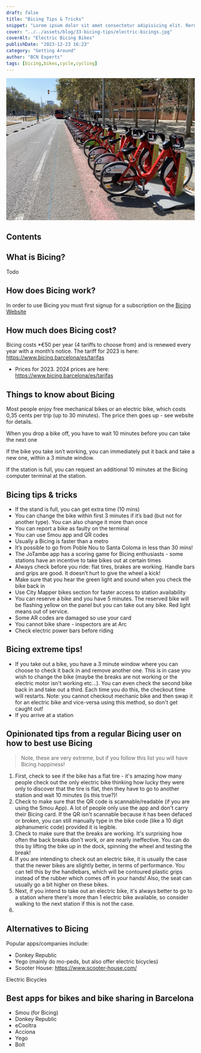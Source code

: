 ```yaml
---
draft: false
title: "Bicing Tips & Tricks"
snippet: "Lorem ipsum dolor sit amet consectetur adipisicing elit. Rerum iure magnam aut libero possimus velit sequi odio, tenetur, repellat et necessitatibus perferendis excepturi doloremque. Beatae sed veritatis quaerat culpa maiores eius temporibus."
cover: "../../assets/blog/33-bicing-tips/electric-bicings.jpg"
coverAlt: "Electric Bicing Bikes"
publishDate: "2023-12-23 16:23"
category: "Getting Around"
author: "BCN Experts"
tags: [bicing,bikes,cycle,cycling]
---
```


![Electric Bicing Bikes](../../assets/blog/33-bicing-tips/electric-bicings.jpg)


## Contents


## What is Bicing?

Todo

## How does Bicing work?

In order to use Bicing you must first signup for a subscription on the <a target="_blank" href="https://www.bicing.barcelona/">Bicing Website</a>

## How much does Bicing cost?

Bicing costs *€50 per year (4 tariffs to choose from) and is renewed every year with a month’s notice. The tariff for 2023 is here: https://www.bicing.barcelona/es/tarifas

<div class="info">

- Prices for 2023. 2024 prices are here: https://www.bicing.barcelona/es/tarifas
</div>


## Things to know about Bicing

Most people enjoy free mechanical bikes or an electric bike, which costs 0,35 cents per trip (up to 30 minutes). The price then goes up - see website for details.

When you drop a bike off, you have to wait 10 minutes before you can take the next one

If the bike you take isn’t working, you can immediately put it back and take a new one, within a 3 minute window.

If the station is full, you can request an additional 10 minutes at the Bicing computer terminal at the station.




## Bicing tips & tricks
- If the stand is full, you can get extra time (10 mins)
- You can change the bike within first 3 minutes if it’s bad (but not for another type). You can also change it more than once
- You can report a bike as faulty on the terminal
- You can use Smou app and QR codes
- Usually a Bicing is faster than a metro
- It’s possible to go from Poble Nou to Santa Coloma in less than 30 mins!
- The JoTambe app has a scoring game for Bicing enthusiasts - some stations have an incentive to take bikes out at certain times 
- Always check before you ride: flat tires, brakes are working. Handle bars and grips are good. It doesn’t hurt to give the wheel a kick!
- Make sure that you hear the green light and sound when you check the bike back in
- Use City Mapper bikes section for faster access to station availability 
- You can reserve a bike and you have 5 minutes. The reserved bike will be flashing yellow on the panel but you can take out any bike. Red light means out of service. 
- Some AR codes are damaged so use your card
- You cannot bike share - inspectors are at Arc
-  Check electric power bars before riding


## Bicing extreme tips!

- If you take out a bike, you have a 3 minute window where you can choose to check it back in and remove another one. This is in case you wish to change the bike (maybe the breaks are not working or the electric motor isn't working etc...). You can even check the second bike back in and take out a third. Each time you do this, the checkout time will restarts. Note: you cannot checkout mechanic bike and then swap it for an electric bike and vice-versa using this method, so don't get caught out!
- If you arrive at a station

## Opinionated tips from a regular Bicing user on how to best use Bicing

> Note, these are very extreme, but if you follow this list you will have Bicing happiness!

1. First, check to see if the bike has a flat tire - it's amazing how many people check out the only electric bike thinking how lucky they were only to discover that the tire is flat, then they have to go to another station and wait 10 minutes (is this true?)!
2. Check to make sure that the QR code is scannable/readable (if you are using the Smou App). A lot of people only use the app and don't carry their Bicing card. If the QR isn't scannable because it has been defaced or broken, you can still manually type in the bike code (like a 10 digit alphanumeric code) provided it is legible.
3. Check to make sure that the breaks are working. It's surprising how often the back breaks don't work, or are nearly ineffective. You can do this by lifting the bike up in the dock, spinning the wheel and testing the break!
4. If you are intending to check out an electric bike, it is usually the case that the newer bikes are slightly better, in terms of performance. You can tell this by the handlebars, which will be contoured plastic grips instead of the rubber which comes off in your hands! Also, the seat can usually go a bit higher on these bikes.
5. Next, if you intend to take out an electric bike, it's always better to go to a station where there's more than 1 electric bike available, so consider walking to the next station if this is not the case.
6. 

## Alternatives to Bicing

Popular apps/companies include:

- Donkey Republic
- Yego (mainly do mo-peds, but also offer electric bicycles)
- Scooter House: https://www.scooter-house.com/

Electric Bicycles

## Best apps for bikes and bike sharing in Barcelona

- Smou (for Bicing)
- Donkey Republic
- eCooltra
- Acciona
- Yego
- Bolt

